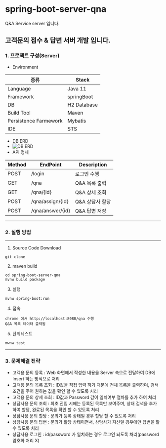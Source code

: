 # spring-boot-server-qna
Q&A Service server 입니다.

## 고객문의 접수 & 답변 서버 개발 입니다.

### 1. 프로젝트 구성(Server)
* Environment
 
종류|Stack|
--|--|
|Language | Java 11 |
|Framework | springBoot |
|DB | H2 Database|
|Build Tool | Maven
|Persistence Farmework | Mybatis | 
| IDE | STS |

* DB ERD
* ![DB ERD](https://user-images.githubusercontent.com/31990955/167288350-c0db65d1-4c90-4cf5-b1fa-72bbeeb17b58.jpg)
* API 명세

Method|EndPoint|Description
--|--|--|
|POST | /login | 로그인 수행 |
|GET | /qna | Q&A 목록 출력 |
|GET | /qna/{id} | Q&A 상세 조회 |
|POST | /qna/assign/{id} | Q&A 상담사 할당 |
|POST | /qna/answer/{id} | Q&A 답변 저장 |
 

---
### 2. 실행 방법
---

1. Source Code Download
```
git clone 
```
2. maven build
```
cd spring-boot-server-qna
mvnw build package
```
3. 실행
```
mvnw spring-boot:run
```
4. 접속
```
chrome 에서 http://localhost:8080/qna 수행
Q&A 목록 데이터 출력됨
```
5. 단위테스트
```
mwnw test
```
---

### 3. 문제해결 전략

* 고객용 문의 등록 : Web 화면에서 작성한 내용을 Server 측으로 전달하여 DB에 Insert 하는 방식으로 처리
* 고객용 문의 목록 조회 : ID값을 직접 입력 하기 때문에 전체 목록을 출력하며, 검색 조건을 주어 원하는 값을 확인 할 수 있도록 처리
* 고객용 문의 상세 조회 : ID값과 Password 값이 일치여부 절차를 추가 하여 처리
* 상담사용 문의 조회 : 최초 진입 시에는 등록된 목록만 보여주며, 상태 검색을 추가하여 할당, 완료된 목록을 확인 할 수 있도록 처리
* 상담사용 문의 할당 : 문의가 등록 상태일 경우 할당 할 수 있도록 처리
* 상담사용 문의 답변 : 문의가 할당 상태이면서, 상담사가 자신일 경우에만 답변을 할 수 있도록 처리
* 상담사용 로그인 : id/password 가 일치하는 경우 로그인 되도록 처리(password 암호화 처리 X)
